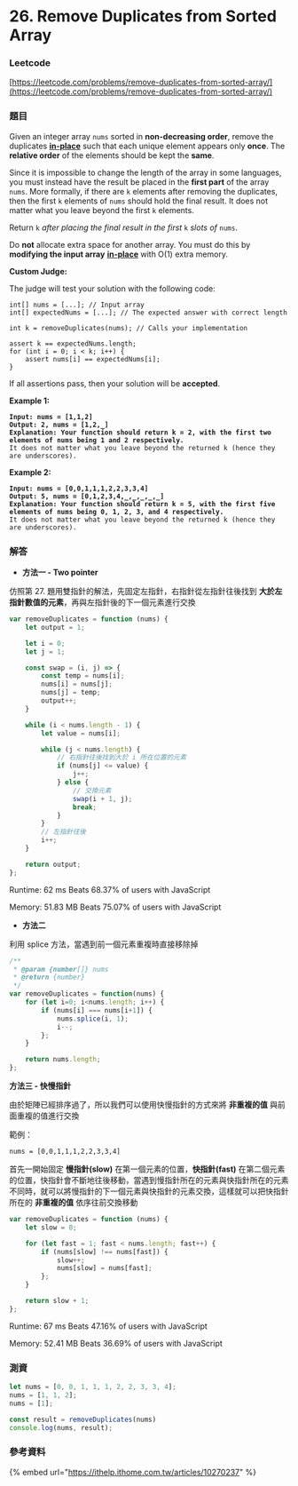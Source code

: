# 26. Remove Duplicates from Sorted Array

### Leetcode

[https://leetcode.com/problems/remove-duplicates-from-sorted-array/](https://leetcode.com/problems/remove-duplicates-from-sorted-array/)

### 題目

Given an integer array `nums` sorted in **non-decreasing order**, remove the duplicates [**in-place**](https://en.wikipedia.org/wiki/In-place\_algorithm) such that each unique element appears only **once**. The **relative order** of the elements should be kept the **same**.

Since it is impossible to change the length of the array in some languages, you must instead have the result be placed in the **first part** of the array `nums`. More formally, if there are `k` elements after removing the duplicates, then the first `k` elements of `nums` should hold the final result. It does not matter what you leave beyond the first `k` elements.

Return `k` _after placing the final result in the first_ `k` _slots of_ `nums`.

Do **not** allocate extra space for another array. You must do this by **modifying the input array** [**in-place**](https://en.wikipedia.org/wiki/In-place\_algorithm) with O(1) extra memory.

**Custom Judge:**

The judge will test your solution with the following code:

```
int[] nums = [...]; // Input array
int[] expectedNums = [...]; // The expected answer with correct length

int k = removeDuplicates(nums); // Calls your implementation

assert k == expectedNums.length;
for (int i = 0; i < k; i++) {
    assert nums[i] == expectedNums[i];
}
```

If all assertions pass, then your solution will be **accepted**.

&#x20;

**Example 1:**

<pre><code><strong>Input: nums = [1,1,2]
</strong><strong>Output: 2, nums = [1,2,_]
</strong><strong>Explanation: Your function should return k = 2, with the first two elements of nums being 1 and 2 respectively.
</strong>It does not matter what you leave beyond the returned k (hence they are underscores).
</code></pre>

**Example 2:**

<pre><code><strong>Input: nums = [0,0,1,1,1,2,2,3,3,4]
</strong><strong>Output: 5, nums = [0,1,2,3,4,_,_,_,_,_]
</strong><strong>Explanation: Your function should return k = 5, with the first five elements of nums being 0, 1, 2, 3, and 4 respectively.
</strong>It does not matter what you leave beyond the returned k (hence they are underscores).
</code></pre>

### 解答 <a href="#ti-jie" id="ti-jie"></a>

* **方法一 - Two pointer**

仿照第 27. 題用雙指針的解法，先固定左指針，右指針從左指針往後找到 **大於左指針數值的元素**，再與左指針後的下一個元素進行交換

```javascript
var removeDuplicates = function (nums) {
    let output = 1;

    let i = 0;
    let j = 1;

    const swap = (i, j) => {
        const temp = nums[i];
        nums[i] = nums[j];
        nums[j] = temp;
        output++;
    }

    while (i < nums.length - 1) {
        let value = nums[i];

        while (j < nums.length) {
            // 右指針往後找到大於 i 所在位置的元素
            if (nums[j] <= value) {
                j++;
            } else {
                // 交換元素
                swap(i + 1, j);
                break;
            }
        }
        // 左指針往後
        i++;
    }

    return output;
};
```

Runtime: 62 ms Beats 68.37% of users with JavaScript

Memory: 51.83 MB Beats 75.07% of users with JavaScript

* **方法二**

利用 splice 方法，當遇到前一個元素重複時直接移除掉

```javascript
/**
 * @param {number[]} nums
 * @return {number}
 */
var removeDuplicates = function(nums) {
    for (let i=0; i<nums.length; i++) {
        if (nums[i] === nums[i+1]) {
            nums.splice(i, 1);
            i--;
        };
    }

    return nums.length;
};
```

**方法三 - 快慢指針**

由於矩陣已經排序過了，所以我們可以使用快慢指針的方式來將 **非重複的值** 與前面重複的值進行交換

範例：

```
nums = [0,0,1,1,1,2,2,3,3,4]
```

首先一開始固定 **慢指針(slow)** 在第一個元素的位置，**快指針(fast)** 在第二個元素的位置，快指針會不斷地往後移動，當遇到慢指針所在的元素與快指針所在的元素不同時，就可以將慢指針的下一個元素與快指針的元素交換，這樣就可以把快指針所在的 **非重複的值** 依序往前交換移動

```javascript
var removeDuplicates = function (nums) {
    let slow = 0;

    for (let fast = 1; fast < nums.length; fast++) {
        if (nums[slow] !== nums[fast]) {
            slow++;
            nums[slow] = nums[fast];
        };
    }

    return slow + 1;
};
```

Runtime: 67 ms Beats 47.16% of users with JavaScript

Memory: 52.41 MB Beats 36.69% of users with JavaScript

### 測資

```javascript
let nums = [0, 0, 1, 1, 1, 2, 2, 3, 3, 4];
nums = [1, 1, 2];
nums = [1];

const result = removeDuplicates(nums)
console.log(nums, result);
```

### 參考資料

{% embed url="https://ithelp.ithome.com.tw/articles/10270237" %}
